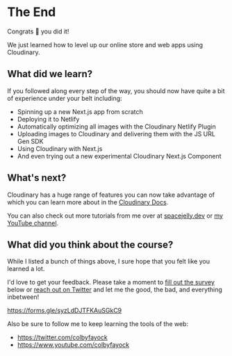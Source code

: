 # The End

Congrats 🥳 you did it!

We just learned how to level up our online store and web apps using Cloudinary.

## What did we learn?

If you followed along every step of the way, you should now have quite a bit of experience under your belt including:

* Spinning up a new Next.js app from scratch
* Deploying it to Netlify
* Automatically optimizing all images with the Cloudinary Netlify Plugin
* Uploading images to Cloudinary and delivering them with the JS URL Gen SDK
* Using Cloudinary with Next.js
* And even trying out a new experimental Cloudinary Next.js Component

## What's next?

Cloudinary has a huge range of features you can now take advantage of which you can learn more about in the [Cloudinary Docs](https://cloudinary.com/documentation).

You can also check out more tutorials from me over at [spacejelly.dev](https://spacejelly.dev/search/?q=cloudinary) or [my YouTube channel](https://www.youtube.com/colbyfayock/search?query=cloudinary).

## What did you think about the course?

While I listed a bunch of things above, I sure hope that you felt like you learned a lot.

I'd love to get your feedback. Please take a moment to [fill out the survey](https://forms.gle/syzLdDJTFKAuSGkC9) below or [reach out on Twitter](https://twitter.com/colbyfayock) and let me the good, the bad, and everything inbetween!

<https://forms.gle/syzLdDJTFKAuSGkC9>

Also be sure to follow me to keep learning the tools of the web:
* https://twitter.com/colbyfayock
* https://www.youtube.com/colbyfayock
